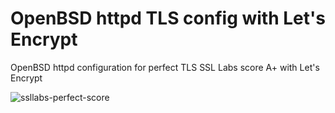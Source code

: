 # OpenBSD httpd TLS config with Let's Encrypt
OpenBSD httpd configuration for perfect TLS SSL Labs score A+ with Let's Encrypt

![ssllabs-perfect-score](https://cryptsus.com/blog/ssl-labs-a-plus.jpg)
